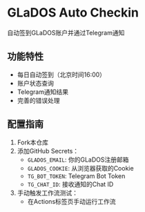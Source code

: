 # GLaDOS Auto Checkin

自动签到GLaDOS账户并通过Telegram通知

## 功能特性

- 每日自动签到（北京时间16:00）
- 账户状态查询
- Telegram通知结果
- 完善的错误处理

## 配置指南

1. Fork本仓库
2. 添加GitHub Secrets：
   - `GLADOS_EMAIL`: 你的GLaDOS注册邮箱
   - `GLADOS_COOKIE`: 从浏览器获取的Cookie
   - `TG_BOT_TOKEN`: Telegram Bot Token
   - `TG_CHAT_ID`: 接收通知的Chat ID
3. 手动触发工作流测试：
   - 在Actions标签页手动运行工作流
